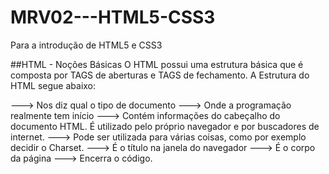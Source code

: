 # MRV02---HTML5-CSS3
 Para a introdução de HTML5 e CSS3
 
##HTML - Noções Básicas
O HTML possui uma estrutura básica que é composta por TAGS de aberturas e 
TAGS de fechamento. A Estrutura do HTML segue abaixo:

<!DOCTYPE html> ---> Nos diz qual o tipo de documento
<html> ---> Onde a programação realmente tem início
 <head> ---> Contém informações do cabeçalho do documento HTML. É utilizado
 pelo próprio navegador e por buscadores de internet.
 <meta> ---> Pode ser utilizada para várias coisas, como por exemplo decidir o 
 Charset.
 <title> </title> ---> É o título na janela do navegador
 <body> </body> ---> É o corpo da página
</html> ---> Encerra o código.

